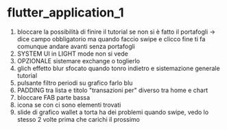 # flutter_application_1
 1. bloccare la possibilità di finire il tutorial se non si è fatto il portafogli -> dice campo obbligatorio ma quando faccio swipe e clicco fine ti fa comunque andare avanti senza portafogli
 2. SYSTEM UI in LIGHT mode non si vede
 3. OPZIONALE sistemare exchange o toglierlo
 4. glich effetto blur sfocato quando tonro indietro e sistemazione generale tutorial 
 5. pulsante filtro periodi su grafico farlo blu 
 6. PADDING tra lista e titolo "transazioni per" diverso tra home e chart
 7. bloccare FAB parte bassa
 8. icona se con ci sono elementi trovati
 9. slide di grafico wallet a torta ha dei problemi quando swipe, vedo lo stesso 2 volte prima che carichi il prossimo







